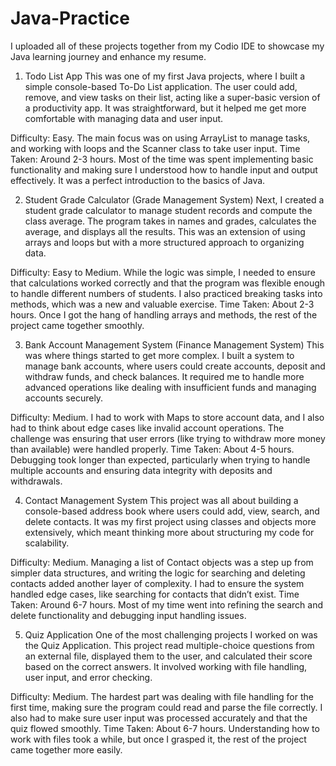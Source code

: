 # Java-Practice
I uploaded all of these projects together from my Codio IDE to showcase my Java learning journey and enhance my resume.

1. Todo List App
This was one of my first Java projects, where I built a simple console-based To-Do List application. The user could add, remove, and view tasks on their list, acting like a super-basic version of a productivity app. It was straightforward, but it helped me get more comfortable with managing data and user input.

Difficulty: Easy. The main focus was on using ArrayList to manage tasks, and working with loops and the Scanner class to take user input.
Time Taken: Around 2-3 hours. Most of the time was spent implementing basic functionality and making sure I understood how to handle input and output effectively. It was a perfect introduction to the basics of Java.

2. Student Grade Calculator (Grade Management System)
Next, I created a student grade calculator to manage student records and compute the class average. The program takes in names and grades, calculates the average, and displays all the results. This was an extension of using arrays and loops but with a more structured approach to organizing data.

Difficulty: Easy to Medium. While the logic was simple, I needed to ensure that calculations worked correctly and that the program was flexible enough to handle different numbers of students. I also practiced breaking tasks into methods, which was a new and valuable exercise.
Time Taken: About 2-3 hours. Once I got the hang of handling arrays and methods, the rest of the project came together smoothly.

3. Bank Account Management System (Finance Management System)
This was where things started to get more complex. I built a system to manage bank accounts, where users could create accounts, deposit and withdraw funds, and check balances. It required me to handle more advanced operations like dealing with insufficient funds and managing accounts securely.

Difficulty: Medium. I had to work with Maps to store account data, and I also had to think about edge cases like invalid account operations. The challenge was ensuring that user errors (like trying to withdraw more money than available) were handled properly.
Time Taken: About 4-5 hours. Debugging took longer than expected, particularly when trying to handle multiple accounts and ensuring data integrity with deposits and withdrawals.

4. Contact Management System
This project was all about building a console-based address book where users could add, view, search, and delete contacts. It was my first project using classes and objects more extensively, which meant thinking more about structuring my code for scalability.

Difficulty: Medium. Managing a list of Contact objects was a step up from simpler data structures, and writing the logic for searching and deleting contacts added another layer of complexity. I had to ensure the system handled edge cases, like searching for contacts that didn’t exist.
Time Taken: Around 6-7 hours. Most of my time went into refining the search and delete functionality and debugging input handling issues.

5. Quiz Application
One of the most challenging projects I worked on was the Quiz Application. This project read multiple-choice questions from an external file, displayed them to the user, and calculated their score based on the correct answers. It involved working with file handling, user input, and error checking.

Difficulty: Medium. The hardest part was dealing with file handling for the first time, making sure the program could read and parse the file correctly. I also had to make sure user input was processed accurately and that the quiz flowed smoothly.
Time Taken: About 6-7 hours. Understanding how to work with files took a while, but once I grasped it, the rest of the project came together more easily.
